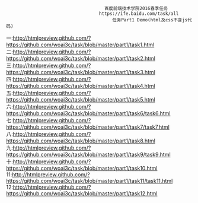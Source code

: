                                          百度前端技术学院2016春季任务
                                       https://ife.baidu.com/task/all
                                            任务Part1 Demo(html及css不含js代码)
一:http://htmlpreview.github.com/?https://github.com/woai3c/task/blob/master/part1/task1.html 
二:http://htmlpreview.github.com/?https://github.com/woai3c/task/blob/master/part1/task2.html
三:http://htmlpreview.github.com/?https://github.com/woai3c/task/blob/master/part1/task3.html
四:http://htmlpreview.github.com/?https://github.com/woai3c/task/blob/master/part1/task4.html
五:http://htmlpreview.github.com/?https://github.com/woai3c/task/blob/master/part1/task5.html
六:http://htmlpreview.github.com/?https://github.com/woai3c/task/blob/master/part1/task6/task6.html
七:http://htmlpreview.github.com/?https://github.com/woai3c/task/blob/master/part1/task7/task7.html
八:http://htmlpreview.github.com/?https://github.com/woai3c/task/blob/master/part1/task8.html
九:http://htmlpreview.github.com/?https://github.com/woai3c/task/blob/master/part1/task9/task9.html
十:http://htmlpreview.github.com/?https://github.com/woai3c/task/blob/master/part1/task10.html
11:http://htmlpreview.github.com/?https://github.com/woai3c/task/blob/master/part1/task11/task11.html
12:http://htmlpreview.github.com/?https://github.com/woai3c/task/blob/master/part1/task12.html